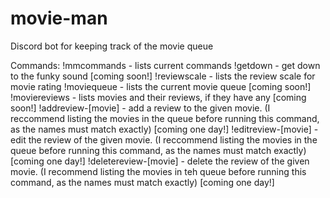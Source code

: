 # movie-man
Discord bot for keeping track of the movie queue

Commands:
!mmcommands - lists current commands
!getdown - get down to the funky sound [coming soon!]
!reviewscale - lists the review scale for movie rating
!moviequeue - lists the current movie queue [coming soon!]
!moviereviews - lists movies and their reviews, if they have any [coming soon!]
!addreview-[movie] - add a review to the given movie. (I reccommend listing the movies in the queue before running this command, as the names must match exactly) [coming one day!]
!editreview-[movie] - edit the review of the given movie. (I reccommend listing the movies in the queue before running this command, as the names must match exactly) [coming one day!]
!deletereview-[movie] - delete the review of the given movie. (I recommend listing the movies in teh queue before running this command, as the names must match exactly) [coming one day!]
